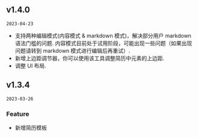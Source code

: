 ## v1.4.0

`2023-04-23`

- 支持两种编辑模式(内容模式 & markdown 模式)，解决部分用户 markdown 语法门槛的问题. 内容模式目前处于试用阶段，可能出现一些问题（如果出现问题请转到 markdown 模式进行编辑后再重试）.
- 新增上边距调节器，你可以使用该工具调整简历中元素的上边距.
- 调整 UI 布局.

## v1.3.4

`2023-03-26`

### Feature

- 新增简历模板
